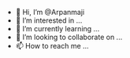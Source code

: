 - 👋 Hi, I’m @Arpanmaji
- 👀 I’m interested in ...
- 🌱 I’m currently learning ...
- 💞️ I’m looking to collaborate on ...
- 📫 How to reach me ...

<!---
Arpanmaji/Arpanmaji is a ✨ special ✨ repository because its `README.md` (this file) appears on your GitHub profile.
You can click the Preview link to take a look at your changes.
--->
